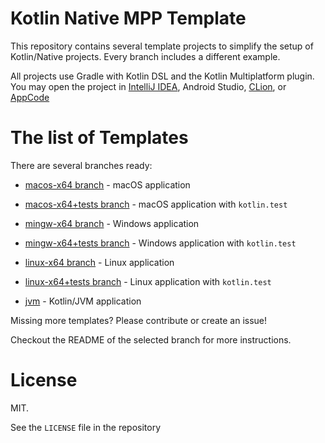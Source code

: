 Kotlin Native MPP Template
==========================

This repository contains several template projects to simplify the setup of Kotlin/Native projects. Every branch includes a different example.

All projects use Gradle with Kotlin DSL and the Kotlin Multiplatform plugin. You may open the project in
[IntelliJ IDEA](https://jetbrains.com/idea),
Android Studio,
[CLion](https://jetbrains.com/clion), or
[AppCode](https://jetbrains.com/appcode)

The list of Templates
=====================

There are several branches ready:
- [macos-x64 branch](https://github.com/jonnyzzz/kotlin-native-mpp-template/tree/macos-x64) - macOS application
- [macos-x64+tests branch](https://github.com/jonnyzzz/kotlin-native-mpp-template/tree/macos-x64+tests) - macOS application with `kotlin.test`
- [mingw-x64 branch](https://github.com/jonnyzzz/kotlin-native-mpp-template/tree/mingw-x64) - Windows application
- [mingw-x64+tests branch](https://github.com/jonnyzzz/kotlin-native-mpp-template/tree/mingw-x64+tests) - Windows application with `kotlin.test`
- [linux-x64 branch](https://github.com/jonnyzzz/kotlin-native-mpp-template/tree/linux-x64) - Linux application
- [linux-x64+tests branch](https://github.com/jonnyzzz/kotlin-native-mpp-template/tree/linux-x64+tests) - Linux application with `kotlin.test`

- [jvm](https://github.com/jonnyzzz/kotlin-native-mpp-template/tree/jvm) - Kotlin/JVM application


Missing more templates? Please contribute or create an issue!

Checkout the README of the selected branch for more instructions.

License
=======

MIT. 

See the `LICENSE` file in the repository


